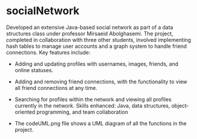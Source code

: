 # socialNetwork
Developed an extensive Java-based social network as part of a data structures class under professor Mirsaeid Abolghasemi. 
The project, completed in collaboration with three other students, involved implementing hash tables to manage user
accounts and a graph system to handle friend connections. Key features include:
  - Adding and updating profiles with usernames, images, friends, and online statuses.
  - Adding and removing friend connections, with the functionality to view all friend connections at any time.
  - Searching for profiles within the network and viewing all profiles currently in the network.
Skills enhanced: Java, data structures, object-oriented programming, and team collaboration

- The codeUML.png file shows a UML diagram of all the functions in the project.
